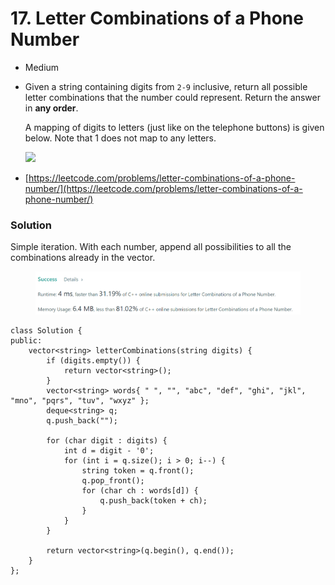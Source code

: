 # 17. Letter Combinations of a Phone Number

* Medium
*   Given a string containing digits from `2-9` inclusive, return all possible letter combinations that the number could represent. Return the answer in **any order**.

    A mapping of digits to letters (just like on the telephone buttons) is given below. Note that 1 does not map to any letters.

    ![](https://assets.leetcode.com/uploads/2022/03/15/1200px-telephone-keypad2svg.png)
* [https://leetcode.com/problems/letter-combinations-of-a-phone-number/](https://leetcode.com/problems/letter-combinations-of-a-phone-number/)

### Solution&#x20;

Simple iteration. With each number, append all possibilities to all the combinations already in the vector.&#x20;

<figure><img src="../.gitbook/assets/image.png" alt=""><figcaption></figcaption></figure>

```
class Solution {
public:
    vector<string> letterCombinations(string digits) {
        if (digits.empty()) {
            return vector<string>();
        }
        vector<string> words{ " ", "", "abc", "def", "ghi", "jkl", "mno", "pqrs", "tuv", "wxyz" };
        deque<string> q;
        q.push_back("");

        for (char digit : digits) {
            int d = digit - '0';
            for (int i = q.size(); i > 0; i--) {
                string token = q.front();
                q.pop_front();
                for (char ch : words[d]) {
                    q.push_back(token + ch);
                }
            }
        }

        return vector<string>(q.begin(), q.end());
    }
};
```
